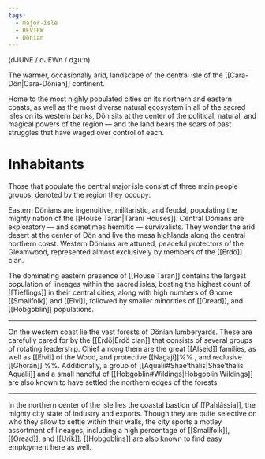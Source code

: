 ```yaml
---
tags:
  - major-isle
  - REVIEW
  - Dönian
---
```

(dJUNE / dJEWn / dʒuːn)

The warmer, occasionally arid, landscape of the central isle of the [[Cara-Dön|Cara-Dönian]] continent.

Home to the most highly populated cities on its northern and eastern coasts, as well as the most diverse natural ecosystem in all of the sacred isles on its western banks, Dön sits at the center of the political, natural, and magical powers of the region — and the land bears the scars of past struggles that have waged over control of each.

# Inhabitants
Those that populate the central major isle consist of three main people groups, denoted by the region they occupy:

Eastern Dönians are ingenuitive, militaristic, and feudal, populating the mighty nation of the [[House Taran|Tarani Houses]].
Central Dönians are exploratory — and sometimes hermitic — survivalists. They wonder the arid desert at the center of Dön and live the mesa highlands along the central northern coast. 
Western Dönians are attuned, peaceful protectors of the Gleamwood, represented almost exclusively by members of the [[Erdö]] clan.

The dominating eastern presence of [[House Taran]] contains the largest population of lineages within the sacred isles, bosting the highest count of [[Tieflings]] in their central cities, along with high numbers of Gnome [[Smallfolk]] and [[Elvi]], followed by smaller minorities of [[Oread]], and [[Hobgoblin]] populations.

- - -
On the western coast lie the vast forests of Dönian lumberyards. These are carefully cared for by the [[Erdö|Erdö clan]] that consists of several groups of rotating leadership. Chief among them are the great [[Alseid]] families, as well as [[Elvi]] of the Wood, and protective [[Nagaji]]%% , and reclusive [[Ghoran]] %%. Additionally, a group of [[Aqualii#Shae’thalis|Shae’thalis Aqualii]] and a small handful of [[Hobgoblin#Wildings|Hobgoblin Wildings]] are also known to have settled the northern edges of the forests.

- - -
In the northern center of the isle lies the coastal bastion of [[Pahlássia]], the mighty city state of industry and exports. Though they are quite selective on who they allow to settle within their walls, the city sports a motley assortment of lineages, including a high percentage of [[Smallfolk]], [[Oread]], and [[Urik]]. [[Hobgoblins]] are also known to find easy employment here as well.